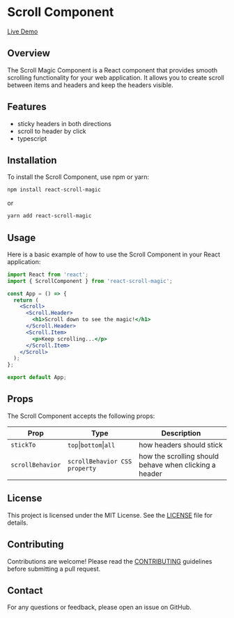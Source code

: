 # Scroll Component

[Live Demo](https://galangel.github.io/react-scroll-magic/)

## Overview

The Scroll Magic Component is a React component that provides smooth scrolling functionality for your web application. It allows you to create scroll between items and headers and keep the headers visible.

## Features

- sticky headers in both directions
- scroll to header by click
- typescript

## Installation

To install the Scroll Component, use npm or yarn:

```bash
npm install react-scroll-magic
```

or

```bash
yarn add react-scroll-magic
```

## Usage

Here is a basic example of how to use the Scroll Component in your React application:

```jsx
import React from 'react';
import { ScrollComponent } from 'react-scroll-magic';

const App = () => {
  return (
    <Scroll>
      <Scroll.Header>
        <h1>Scroll down to see the magic!</h1>
      </Scroll.Header>
      <Scroll.Item>
        <p>Keep scrolling...</p>
      </Scroll.Item>
    </Scroll>
  );
};

export default App;
```

## Props

The Scroll Component accepts the following props:

| Prop             | Type                          | Description                                            |
| ---------------- | ----------------------------- | ------------------------------------------------------ |
| `stickTo`        | `top`\|`bottom`\|`all`        | how headers should stick                               |
| `scrollBehavior` | `scrollBehavior CSS property` | how the scrolling should behave when clicking a header |

## License

This project is licensed under the MIT License. See the [LICENSE](LICENSE) file for details.

## Contributing

Contributions are welcome! Please read the [CONTRIBUTING](CONTRIBUTING.md) guidelines before submitting a pull request.

## Contact

For any questions or feedback, please open an issue on GitHub.
